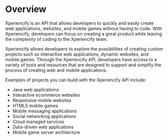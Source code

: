 # Overview

Xperiencify is an API that allows developers to quickly and easily create web
applications, websites, and mobile games without having to code. With
Xperiencify, developers can focus on creating a great product while leaving the
complexity of coding to the Xperiencify team.

Xperiencify allows developers to explore the possibilities of creating custom
projects such as interactive web applications, dynamic websites, and mobile
games. Through the Xperiencify API, developers have access to a variety of
tools and resources that are designed to support and simplify the process of
creating web and mobile applications.

Examples of projects you can build with the Xperiencify API include:

- Java web applications
- Interactive ecommerce websites
- Responsive mobile websites
- HTML5 mobile games
- Mobile messaging applications
- Social networking applications
- Cloud managed services
- Data-driven web applications
- Mobile game server architecture
